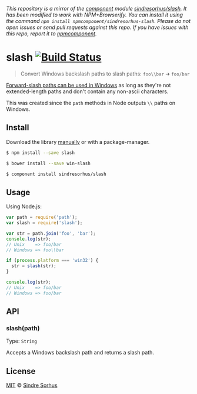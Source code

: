 *This repository is a mirror of the [component](http://component.io) module [sindresorhus/slash](http://github.com/sindresorhus/slash). It has been modified to work with NPM+Browserify. You can install it using the command `npm install npmcomponent/sindresorhus-slash`. Please do not open issues or send pull requests against this repo. If you have issues with this repo, report it to [npmcomponent](https://github.com/airportyh/npmcomponent).*
# slash [![Build Status](https://travis-ci.org/sindresorhus/slash.svg?branch=master)](https://travis-ci.org/sindresorhus/slash)

> Convert Windows backslash paths to slash paths: `foo\\bar` ➔ `foo/bar`

[Forward-slash paths can be used in Windows](http://superuser.com/a/176395/6877) as long as they're not extended-length paths and don't contain any non-ascii characters.

This was created since the `path` methods in Node outputs `\\` paths on Windows.


## Install

Download the library [manually](https://github.com/sindresorhus/slash/releases) or with a package-manager.

```bash
$ npm install --save slash
```

```bash
$ bower install --save win-slash
```

```bash
$ component install sindresorhus/slash
```


## Usage

Using Node.js:

```js
var path = require('path');
var slash = require('slash');

var str = path.join('foo', 'bar');
console.log(str);
// Unix    => foo/bar
// Windows => foo\\bar

if (process.platform === 'win32') {
  str = slash(str);
}

console.log(str);
// Unix    => foo/bar
// Windows => foo/bar
```


## API

### slash(path)

Type: `String`

Accepts a Windows backslash path and returns a slash path.


## License

[MIT](http://opensource.org/licenses/MIT) © [Sindre Sorhus](http://sindresorhus.com)
